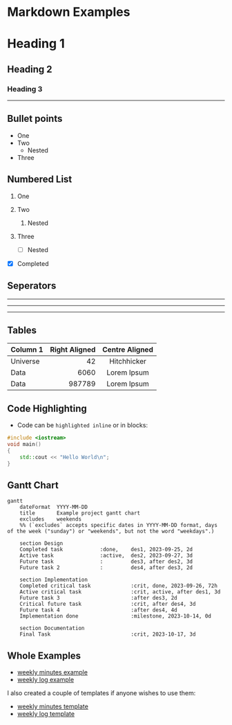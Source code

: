 # Markdown Examples

# Heading 1
## Heading 2
### Heading 3

---

## Bullet points
- One
- Two
    - Nested
- Three

## Numbered List
1. One
2. Two
     1. Nested
3. Three

     - [ ] Nested
- [x] Completed

## Seperators
---
***
___

## Tables
 | Column 1 | Right Aligned | Centre Aligned |
 | --- | ---: | :---: |
 | Universe | 42 | Hitchhicker |
 | Data | 6060 | Lorem Ipsum |
 | Data | 987789 | Lorem Ipsum |

## Code Highlighting
- Code can be `highlighted inline` or in blocks:
```C++
#include <iostream>
void main()
{
	std::cout << "Hello World\n";
}
```

## Gantt Chart
```mermaid
gantt
    dateFormat  YYYY-MM-DD
    title       Example project gantt chart
    excludes    weekends
    %% (`excludes` accepts specific dates in YYYY-MM-DD format, days of the week ("sunday") or "weekends", but not the word "weekdays".)

    section Design
    Completed task            :done,    des1, 2023-09-25, 2d
    Active task               :active,  des2, 2023-09-27, 3d
    Future task               :         des3, after des2, 3d
    Future task 2             :         des4, after des3, 2d

    section Implementation
    Completed critical task             :crit, done, 2023-09-26, 72h
    Active critical task                :crit, active, after des1, 3d
    Future task 3                       :after des3, 2d
    Critical future task                :crit, after des4, 3d
    Future task 4                       :after des4, 4d
    Implementation done                 :milestone, 2023-10-14, 0d

    section Documentation
    Final Task                          :crit, 2023-10-17, 3d
```

## Whole Examples
- [weekly minutes example](weekly%20minutes%20example.md)
- [weekly log example](weekly%20log%20example.md)  

I also created a couple of templates if anyone wishes to use them:  
- [weekly minutes template](weekly%20minutes%20template.md)  
- [weekly log template](weekly%20log%20template.md)
